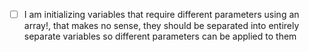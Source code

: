 - [ ] I am initializing variables that require different parameters using an array!, that makes no sense, they should be separated into entirely separate variables so different parameters can be applied to them